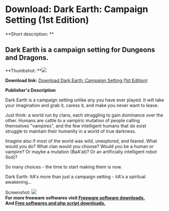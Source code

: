 # Download: Dark Earth: Campaign Setting (1st Edition)

**Short description: **

## Dark Earth is a campaign setting for Dungeons and Dragons.

  
**Thumbshot: **![](http://www.freewarefiles.com/screenshot/DarkEarthScreenShot_md.gif)   
  
**Download link:** [Download Dark Earth: Campaign Setting (1st Edition)](http://freesoftwares.boysofts.com/Dark-Earth-Campaign-Setting-st-Edition_program_21954.html)  
  

**Publisher's Description**  
  

Dark Earth is a campaign setting unlike any you have ever played. It will take
your imagination and grab it, caress it, and make you never want to leave.  
  
Just think: a world run by clans, each struggling to gain dominance over the
other. Humans are cattle to a vampiric mutation of people calling themselves
"vampires", and the few intelligent humans that do exist struggle to maintain
their humanity in a world of true darkness.  
  
Imagine also if most of the world was wild, unexplored, and feared. What would
you do? What clan would you choose? Would you be a human or vampire? Or maybe
a mutation (BaA'at)? Or an artificially intelligent robot (Iod)?  
  
So many choices - the time to start making them is now.  
  
Dark Earth: ItA's more than just a campaign setting - itA's a spiritual
awakening...

  
  
Screenshot:
![](http://www.freewarefiles.com/screenshot/DarkEarthScreenShot.gif)  
**For more freeware softwares visit [Freeware software downloads.](http://freesoftwares.boysofts.com/)**   
**And [Free softwares and php script downloads.](http://www.boysofts.com/)**

